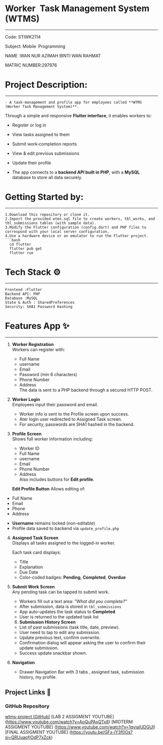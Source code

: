 
# Worker Task Management System (WTMS)
_____________________________________________________

Code: STIWK2114 

Subject: Mobile Programming

NAME :WAN NUR AZIMAH BINTI WAN RAHMAT

MATRIC NUMBER:297976


 # Project Description:
 _____________________________

    - A task‑management and profile app for employees called **WTMS (Worker Task Management System)**.  
   Through a simple and responsive **Flutter interface**, it enables workers to:  
   - Register or log in  
   - View tasks assigned to them  
   - Submit work‑completion reports  
   - View & edit previous submissions  
   - Update their profile  

   - The app connects to a **backend API built in PHP**, with a **MySQL** database to store all data securely.



# Getting Started by:
________________________________

    1.Download this repository or clone it.
    2.Import the provided wtms.sql file to create workers, tbl_works, and tbl_submissions tables (with sample data).
    3.Modify the Flutter configuration (config.dart) and PHP files to correspond with your local server configuration.
    4.Use a hardware device or an emulator to run the Flutter project.
    ```bash
      cd flutter
      flutter pub get
      flutter run


  # Tech Stack ⚙️
__________________________________

    Frontend :Flutter
    Backend API: PHP
    Database :MySQL
    State & Auth : SharedPreferences
    Security: SHA1 Password Hashing
 

# Features App ✨
____________________________________

1. **Worker Registration**  
   Workers can register with:
   - Full Name 
   - username
   - Email  
   - Password (min 6 characters)  
   - Phone Number  
   - Address  
   The data is sent to a PHP backend through a secured HTTP POST.

2. **Worker Login**  
   Employees input their password and email.  
   - Worker info is sent to the Profile screen upon success.  
   - Ater login user redirected to Assigned Task screen.
   - For security, passwords are SHA1 hashed in the backend.


3. **Profile Screen**  
   Shows full worker information including:  
   - Worker ID  
   - Full Name 
   - username  
   - Email  
   - Phone Number  
   - Address  
   Also includes buttons for **Edit profile**.
  
   **Edit Profile Button**
    Allows editing of:
  - Full Name
  - Email
  - Phone
  - Address
   * **Username** remains locked (non-editable)
   * Profile data saved to backend via `update_profile.php`

4. **Assigned Task Screen**  
   Displays all tasks assigned to the logged-in worker.

   Each task card displays:
   - Title  
   - Explanation  
   - Due Date  
   - Color-coded badges: **Pending**, **Completed**, **Overdue**

5. **Submit Work Screen**  
   Any pending task can be tapped to submit work.

   - Workers fill out a text area: _"What did you complete?"_
   - After submission, data is stored in `tbl_submissions`
   - App auto-updates the task status to **Completed**
   - User is returned to the updated task list

   6. **Submission History Screen**  

   - List of past submissions (task title, date, preview).
   - User need to tap to edit any submission.
   - Update previous text, confirm overwrite.
   - Confirmation dialog will appear asking the user to confirm their update submission.
   - Success update snackbar shown.

   
6. **Navigation**  

   - Drawer Navigation Bar with 3 tabs , assigned task, submission history, my profile.



##  Project Links 🔗

### GitHub Repository  
   [wtms-project (GitHub)](https://github.com/wnzimah/wtms-project.git)
   [LAB 2 ASSIGMENT YOUTUBE] (https://www.youtube.com/watch?v=AoQuPAxQTx8)
   [MIDTERM ASSIGMENT YOUTUBE] (https://www.youtube.com/watch?v=1qvjaIUDGUI)
   [FINAL ASSIGMENT YOUTUBE] (https://youtu.be/GFx-iY3f0Os?si=QRUuaofjOdP7xZck)

